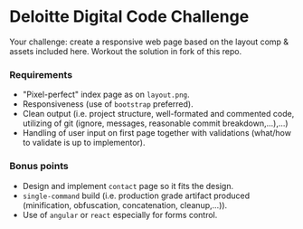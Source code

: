 Deloitte Digital Code Challenge
==========================
Your challenge: create a responsive web page based on the layout comp & assets included here. Workout the solution in fork of this repo.

### Requirements
* "Pixel-perfect" index page as on `layout.png`.
* Responsiveness (use of `bootstrap` preferred).
* Clean output (i.e. project structure, well-formated and commented code, utilizing of git (ignore, messages, reasonable commit breakdown,...),...)
* Handling of user input on first page together with validations (what/how to validate is up to implementor).

### Bonus points
* Design and implement `contact` page so it fits the design.
* `single-command` build (i.e. production grade artifact produced (minification, obfuscation, concatenation, cleanup,...)).
* Use of `angular` or `react` especially for forms control.

